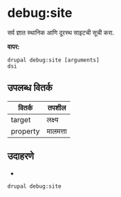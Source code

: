 # debug:site
सर्व ज्ञात स्थानिक आणि दूरस्थ साइटची सूची करा.

**वापर:**
```
drupal debug:site [arguments]
dsi
```

## उपलब्ध वितर्क
वितर्क | तपशील
---------|-------------
target | लक्ष्य
property | मालमत्ता

## उदाहरणे
* 
```
drupal debug:site
```
